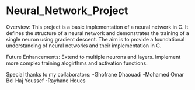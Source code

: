 # Neural_Network_Project


Overview:
  This project is a basic implementation of a neural network in C. It defines the structure of a neural network and demonstrates the training of a single neuron using gradient descent. The aim is to provide a foundational understanding of neural networks and   their implementation in C.

Future Enhancements:
  Extend to multiple neurons and layers.
  Implement more complex training alogirthms and activation functions.
  
Special thanks to my collaborators:
  -Ghofrane Dhaouadi
  -Mohamed Omar Bel Haj Youssef
  -Rayhane Houes
